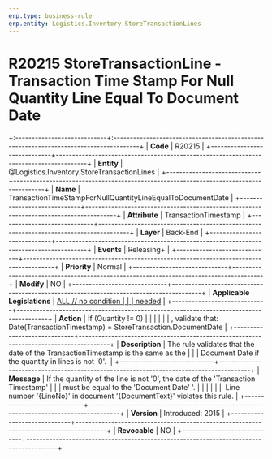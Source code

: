 ```yaml
---
erp.type: business-rule
erp.entity: Logistics.Inventory.StoreTransactionLines
---
```


# R20215 StoreTransactionLine - Transaction Time Stamp For Null Quantity Line Equal To Document Date
+:----------------------------+:--------------------------------------------------------------------------------------+
| **Code**                    | R20215                                                                                |
+-----------------------------+---------------------------------------------------------------------------------------+
| **Entity**                  | @Logistics.Inventory.StoreTransactionLines                                                                  |
+-----------------------------+---------------------------------------------------------------------------------------+
| **Name**                    | TransactionTimeStampForNullQuantityLineEqualToDocumentDate                            |
+-----------------------------+---------------------------------------------------------------------------------------+
| **Attribute**               | TransactionTimestamp                                                                  |
+-----------------------------+---------------------------------------------------------------------------------------+
| **Layer**                   | Back-End                                                                              |
+-----------------------------+---------------------------------------------------------------------------------------+
| **Events**                  | Releasing+                                                                            |
+-----------------------------+---------------------------------------------------------------------------------------+
| **Priority**                | Normal                                                                                |
+-----------------------------+---------------------------------------------------------------------------------------+
| **Modify**                  | NO                                                                                    |
+-----------------------------+---------------------------------------------------------------------------------------+
| **Applicable Legislations** | [ALL // no condition                                                                  |
|                             | needed](https://confluence.erp.net/display/techdoc/Country+Specific+Functionality)    |
+-----------------------------+---------------------------------------------------------------------------------------+
| **Action**                  | If (Quantity != 0)                                                                    |
|                             |                                                                                       |
|                             | , validate that: Date(TransactionTimestamp) = StoreTransaction.DocumentDate           |
+-----------------------------+---------------------------------------------------------------------------------------+
| **Description**             | The rule validates that the date of the TransactionTimestamp is the same as the       |
|                             | Document Date if the quantity in lines is not \'0\'.                                  |
+-----------------------------+---------------------------------------------------------------------------------------+
| **Message**                 | If the quantity of the line is not \'0\', the date of the \'Transaction Timestamp\'   |
|                             | must be equal to the \'Document Date\' \'.                                            |
|                             |                                                                                       |
|                             |  Line number \'{LineNo}\' in document \'{DocumentText}\' violates this rule.          |
+-----------------------------+---------------------------------------------------------------------------------------+
| **Version**                 | Introduced: 2015                                                                      |
+-----------------------------+---------------------------------------------------------------------------------------+
| **Revocable**               | NO                                                                                    |
+-----------------------------+---------------------------------------------------------------------------------------+
